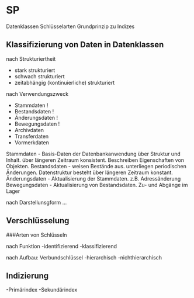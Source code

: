 # SP

Datenklassen
Schlüsselarten
Grundprinzip zu Indizes

## Klassifizierung von Daten in Datenklassen

nach Strukturiertheit

- stark strukturiert
- schwach strukturiert
- zeitabhängig (kontinuierliche) strukturiert

nach Verwendungszweck

- Stammdaten !
- Bestandsdaten !
- Änderungsdaten !
- Bewegungsdaten !
- Archivdaten
- Transferdaten
- Vormerkdaten

Stammdaten - Basis-Daten der Datenbankanwendung über Struktur und Inhalt. über längeren Zeitraum konsistent. Beschreiben Eigenschaften von Objekten.
Bestandsdaten - weisen Bestände aus. unterliegen periodischen Änderungen. Datenstruktur besteht über längeren Zeitraum konstant.
Änderungsdaten - Aktualisierung der Stammdaten. z.B. Adressänderung
Bewegungsdaten - Aktualisierung von Bestandsdaten. Zu- und Abgänge im Lager

nach Darstellunsgform
...

## Verschlüsselung

###Arten von Schlüsseln

nach Funktion
-identifizierend
-klassifizierend

nach Aufbau: Verbundschlüssel
-hierarchisch
-nichthierarchisch

## Indizierung

-Primärindex
-Sekundärindex
